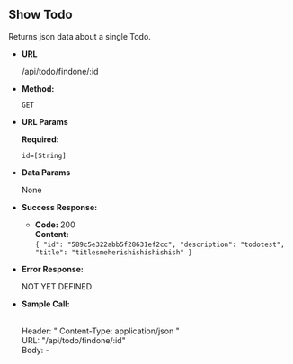 **Show Todo**
----
  Returns json data about a single Todo.

* **URL**

  /api/todo/findone/:id

* **Method:**

  `GET`
  
*  **URL Params**

   **Required:**
 
   `id=[String]`

* **Data Params**

  None

* **Success Response:**

  * **Code:** 200 <br />
    **Content:** <br />`{
                    "id": "589c5e322abb5f28631ef2cc",
                    "description": "todotest",
                    "title": "titlesmeherishishishishish"
                  }`
 
* **Error Response:**

  NOT YET DEFINED

* **Sample Call:**

  <br />Header: " Content-Type: application/json "
    <br /> URL: "/api/todo/findone/:id"
    <br /> Body: -